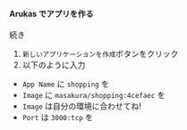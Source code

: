 #### Arukas でアプリを作る
続き

1. `新しいアプリケーションを作成`ボタンをクリック
2. 以下のように入力
  - `App Name` に `shopping` を
  - `Image` に `masakura/shopping:4cefaec` を
  - `Image` は自分の環境に合わせてね!
  - `Port` は `3000:tcp` を
